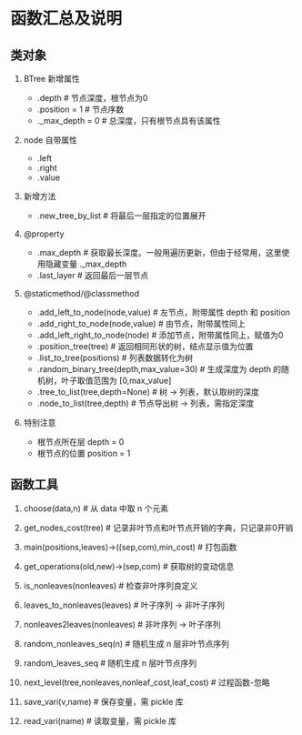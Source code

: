 # 函数汇总及说明

## 类对象
1. BTree 新增属性
   - .depth  # 节点深度，根节点为0
   - .position = 1 # 节点序数
   - ._max_depth = 0 # 总深度，只有根节点具有该属性
2. node 自带属性
   - .left
   - .right
   - .value 
3. 新增方法
   - .new_tree_by_list # 将最后一层指定的位置展开 
4. @property
   - .max_depth # 获取最长深度。一般用遍历更新，但由于经常用，这里使用隐藏变量 ._max_depth
   - .last_layer # 返回最后一层节点
5. @staticmethod/@classmethod
   - .add_left_to_node(node,value) # 左节点，附带属性 depth 和 position
   - .add_right_to_node(node,value) # 由节点，附带属性同上
   - .add_left_right_to_node(node) # 添加节点，附带属性同上，赋值为0
   - .position_tree(tree) # 返回相同形状的树，结点显示值为位置
   - .list_to_tree(positions) # 列表数据转化为树
   - .random_binary_tree(depth,max_value=30) # 生成深度为 depth 的随机树，叶子取值范围为 [0,max_value]
   - .tree_to_list(tree,depth=None) # 树 -> 列表，默认取树的深度
   - .node_to_list(tree,depth) # 节点导出树 -> 列表，需指定深度

5. 特别注意
   - 根节点所在层 depth = 0
   - 根节点的位置 position = 1

## 函数工具
1. choose(data,n) # 从 data 中取 n 个元素
2. get_nodes_cost(tree) # 记录非叶节点和叶节点开销的字典，只记录非0开销
3. main(positions,leaves)->((sep,com),min_cost) # 打包函数
4. get_operations(old,new)->(sep,com) # 获取树的变动信息
5. is_nonleaves(nonleaves) # 检查非叶序列良定义
6. leaves_to_nonleaves(leaves) # 叶子序列 -> 非叶子序列
7. nonleaves2leaves(nonleaves) # 非叶序列 -> 叶子序列
8. random_nonleaves_seq(n) # 随机生成 n 层非叶节点序列
9. random_leaves_seq # 随机生成 n 层叶节点序列
10. next_level(tree,nonleaves,nonleaf_cost,leaf_cost) # 过程函数-忽略

11. save_vari(v,name) # 保存变量，需 pickle 库
12. read_vari(name) # 读取变量，需 pickle 库